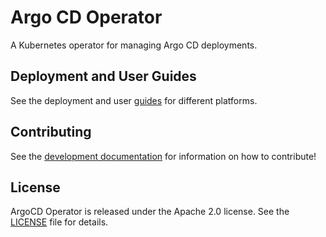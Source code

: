 # Argo CD Operator

A Kubernetes operator for managing Argo CD deployments.

## Deployment and User Guides

See the deployment and user [guides][guide_docs] for different platforms.

## Contributing

See the [development documentation][dev_docs] for information on how to contribute!

## License

ArgoCD Operator is released under the Apache 2.0 license. See the [LICENSE][license_file] file for details.

[guide_docs]:./docs/guides/
[dev_docs]:./docs/development.md
[license_file]:./LICENSE
